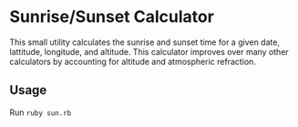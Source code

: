 # Sunrise/Sunset Calculator
This small utility calculates the sunrise and sunset time for a given date, lattitude, longitude, and altitude. This calculator improves over many other calculators by accounting for altitude and atmospheric refraction.
## Usage
Run `ruby sun.rb`